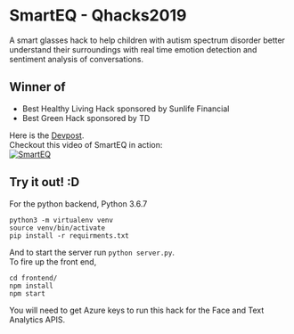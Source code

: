 # SmartEQ - Qhacks2019 
A smart glasses hack to help children with autism spectrum disorder better understand their surroundings with real time emotion detection and sentiment analysis of conversations.  
## Winner of
* Best Healthy Living Hack sponsored by Sunlife Financial
* Best Green Hack sponsored by TD  

Here is the [Devpost](https://devpost.com/software/smarteq).  
Checkout this video of SmartEQ in action:  
[![SmartEQ](https://img.youtube.com/vi/ouXz4nOBfD4/0.jpg)](https://www.youtube.com/watch?v=ouXz4nOBfD4 "SmartEQ - Qhack2019")

## Try it out! :D 

For the python backend, Python 3.6.7

```
python3 -m virtualenv venv
source venv/bin/activate
pip install -r requirments.txt
```

And to start the server run `python server.py`.  
To fire up the front end,
```
cd frontend/
npm install 
npm start
```
You will need to get Azure keys to run this hack for the Face and Text Analytics APIS.

